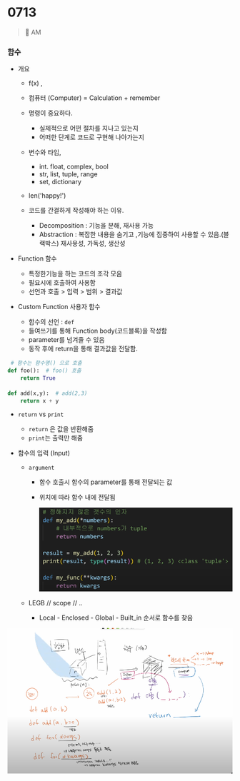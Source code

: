 # 0713

> 🌈 AM

### 함수

- 개요

  - f(x) , 

  - 컴퓨터 (Computer) = Calculation + remember 

  - 명령이 중요하다.
    - 실제적으로 어떤 절차를 지나고 있는지
    - 어떠한 단계로 코드로 구현해 나아가는지

  - 변수와 타입, 
    - int. float, complex, bool
    - str, list, tuple, range
    - set, dictionary

  - len('happy!')

  - 코드를 간결하게 작성해야 하는 이유.
    - Decomposition : 기능을 분해, 재사용 가능
    - Abstraction : 복잡한 내용을 숨기고 ,기능에 집중하여 사용할 수 있음.(블랙박스) 재사용성, 가독성, 생산성

- Function 함수
  - 특정한기능을 하는 코드의 조각 모음
  - 필요시에 호출하여 사용함
  - 선언과 호출 > 입력 > 범위 > 결과값
- Custom Function 사용자 함수
  - 함수의 선언 : `def ` 
  - 들여쓰기를 통해 Function body(코드블록)을 작성함
  - parameter를 넘겨줄 수 있음
  - 동작 후에 return을 통해 결과값을 전달함.

```python
 # 함수는 함수명() 으로 호출
def foo():  # foo() 호출
    return True

def add(x,y):  # add(2,3)
    return x + y
```

- `return` vs `print`
  - `return` 은 값을 반환해줌
  - `print`는 출력만 해줌

- 함수의 입력 (Input)

  - `argument`

    - 함수 호출시 함수의 parameter를 통해 전달되는 값

    - 위치에 따라 함수 내에 전달됨

      ![image-20220713113045156](0713.assets/image-20220713113045156.png)

  - LEGB // scope // ..

    - Local - Enclosed - Global - Built_in 순서로 함수를 찾음



![image-20220713115932959](0713.assets/image-20220713115932959.png)